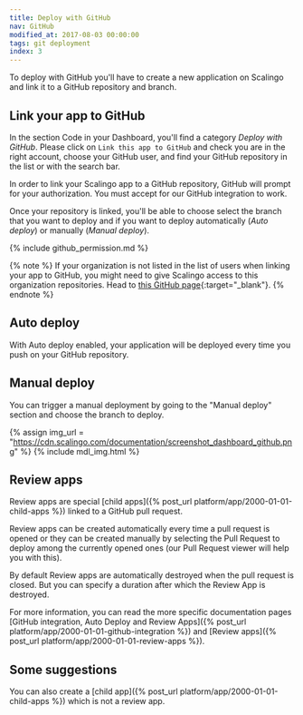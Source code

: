 ```yaml
---
title: Deploy with GitHub
nav: GitHub
modified_at: 2017-08-03 00:00:00
tags: git deployment
index: 3
---
```


To deploy with GitHub you'll have to create a new application on Scalingo and
link it to a GitHub repository and branch.

## Link your app to GitHub

In the section Code in your Dashboard, you'll find a category *Deploy with
GitHub*. Please click on `Link this app to GitHub` and check you are in the
right account, choose your GitHub user, and find your GitHub repository in the
list or with the search bar.

In order to link your Scalingo app to a GitHub repository, GitHub will prompt
for your authorization. You must accept for our GitHub integration to work.

Once your repository is linked, you'll be able to choose select the branch that
you want to deploy and if you want to deploy automatically (*Auto deploy*) or
manually (*Manual deploy*).

{% include github_permission.md %}

{% note %}
If your organization is not listed in the list of users when linking your app to
GitHub, you might need to give Scalingo access to this organization
repositories. Head to [this GitHub
page](https://github.com/settings/connections/applications/dce5163f63352f1a4d45){:target="_blank"}.
{% endnote %}

## Auto deploy

With Auto deploy enabled, your application will be deployed every time you push on your GitHub repository.

## Manual deploy

You can trigger a manual deployment by going to the "Manual deploy" section and choose the branch to deploy.

{% assign img_url = "https://cdn.scalingo.com/documentation/screenshot_dashboard_github.png" %}
{% include mdl_img.html %}

## Review apps

Review apps are special [child apps]({% post_url platform/app/2000-01-01-child-apps %}) linked to a GitHub pull request.

Review apps can be created automatically every time a pull request is opened or they can be created manually by selecting the Pull Request to deploy among the currently opened ones (our Pull Request viewer will help you with this).

By default Review apps are automatically destroyed when the pull request is closed. But you can specify a duration after which the Review App is destroyed.

For more information, you can read the more specific documentation pages [GitHub integration, Auto Deploy and Review Apps]({% post_url platform/app/2000-01-01-github-integration %}) and [Review apps]({% post_url platform/app/2000-01-01-review-apps %}).

## Some suggestions

You can also create a [child app]({% post_url platform/app/2000-01-01-child-apps %}) which is not a review app.
